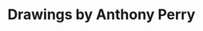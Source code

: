 <!doctype html>
<head>
	<title></title>
</head>
<body>
	<h1>Drawings by Anthony Perry</h1>




</body>

